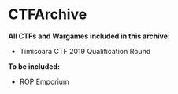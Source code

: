 # CTFArchive 

**All CTFs and Wargames included in this archive:**  
* Timisoara CTF 2019 Qualification Round

**To be included:**  
* ROP Emporium

